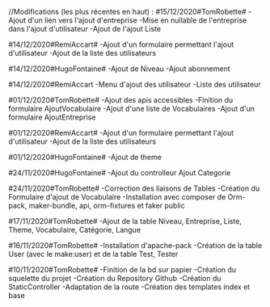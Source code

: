 //Modifications (les plus récentes en haut) :
#15/12/2020#TomRobette#
-Ajout d'un lien vers l'ajout d'entreprise
-Mise en nullable de l'entreprise dans l'ajout d'utilisateur
-Ajout de l'ajout Liste

#14/12/2020#RemiAccart#
-Ajout d'un formulaire permettant l'ajout d'utilisateur
-Ajout de la liste des utilisateurs

#14/12/2020#HugoFontaine#
-Ajout de Niveau
-Ajout abonnement

#14/12/2020#RemiAccart
-Menu d'ajout des utilisateur
-Liste des utilisateur

#01/12/2020#TomRobette#
-Ajout des apis accessibles
-Finition du formulaire AjoutVocabulaire
-Ajout d'une liste de Vocabulaires
-Ajout d'un formulaire AjoutEntreprise

#01/12/2020#RemiAccart#
-Ajout d'un formulaire permettant l'ajout d'utilisateur
-Ajout de la liste des utilisateurs

#01/12/2020#HugoFontaine#
-Ajout de theme

#24/11/2020#HugoFontaine#
-Ajout du controlleur Ajout Categorie

#24/11/2020#TomRobette#
-Correction des liaisons de Tables
-Création du Formulaire d'ajout de Vocabulaire
-Installation avec composer de Orm-pack, maker-bundle, api, orm-fixtures et faker
public

#17/11/2020#TomRobette#
-Ajout de la table Niveau, Entreprise, Liste, Theme, Vocabulaire, Catégorie, Langue

#16/11/2020#TomRobette#
-Installation d'apache-pack
-Création de la table User (avec le make:user) et de la table Test, Tester

#10/11/2020#TomRobette#
-Finition de la bd sur papier
-Création du squelette du projet
-Création du Repository Github
-Création du StaticController
-Adaptation de la route
-Création des templates index et base
